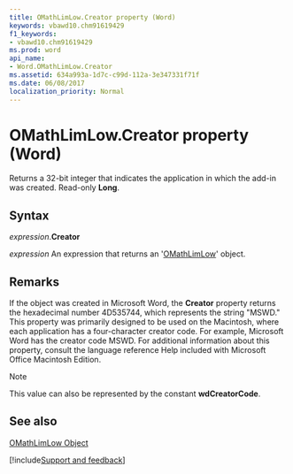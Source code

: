 ```yaml
---
title: OMathLimLow.Creator property (Word)
keywords: vbawd10.chm91619429
f1_keywords:
- vbawd10.chm91619429
ms.prod: word
api_name:
- Word.OMathLimLow.Creator
ms.assetid: 634a993a-1d7c-c99d-112a-3e347331f71f
ms.date: 06/08/2017
localization_priority: Normal
---
```



# OMathLimLow.Creator property (Word)

Returns a 32-bit integer that indicates the application in which the add-in was created. Read-only  **Long**.


## Syntax

_expression_.**Creator**

 _expression_ An expression that returns an '[OMathLimLow](Word.OMathLimLow.md)' object.


## Remarks

If the object was created in Microsoft Word, the  **Creator** property returns the hexadecimal number 4D535744, which represents the string "MSWD." This property was primarily designed to be used on the Macintosh, where each application has a four-character creator code. For example, Microsoft Word has the creator code MSWD. For additional information about this property, consult the language reference Help included with Microsoft Office Macintosh Edition.


> [!NOTE] 
> This value can also be represented by the constant **wdCreatorCode**.


## See also


[OMathLimLow Object](Word.OMathLimLow.md)

[!include[Support and feedback](~/includes/feedback-boilerplate.md)]